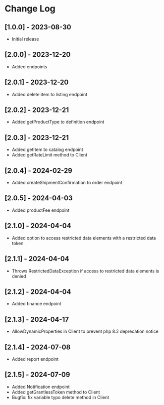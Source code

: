 # Change Log

## [1.0.0] - 2023-08-30

 - Initial release

## [2.0.0] - 2023-12-20

 - Added endpoints

## [2.0.1] - 2023-12-20

 - Added delete item to listing endpoint

## [2.0.2] - 2023-12-21

 - Added getProductType to definition endpoint

## [2.0.3] - 2023-12-21

 - Added getItem to catalog endpoint
 - Added getRateLimit method to Client

## [2.0.4] - 2024-02-29

 - Added createShipmentConfirmation to order endpoint

## [2.0.5] - 2024-04-03

 - Added productFee endpoint

## [2.1.0] - 2024-04-04

 - Added option to access restricted data elements with a restricted data token

## [2.1.1] - 2024-04-04

 - Throws RestrictedDataException if access to restricted data elements is denied

## [2.1.2] - 2024-04-04

 - Added finance endpoint

## [2.1.3] - 2024-04-17

 - AllowDynamicProperties in Client to prevent php 8.2 deprecation notice

## [2.1.4] - 2024-07-08

 - Added report endpoint

## [2.1.5] - 2024-07-09

 - Added Notification endpoint
 - Added getGrantlessToken method to Client
 - Bugfix: fix variable typo delete method in Client

